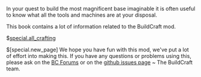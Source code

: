 In your quest to build the most magnificent base imaginable it is often useful to know what all the tools and machines are at your disposal.

This book contains a lot of information related to the BuildCraft mod.

$[special.all_crafting](buildcraftlib:guide)

$[special.new_page]
We hope you have fun with this mod, we've put a lot of effort into making this. If you have any questions or problems using this, please ask on the [BC Forums](http://mod-buildcraft.com/forums/index.php) or on the [github issues page](https://github.com/BuildCraft/BuildCraft/issues)
 ~ The BuildCraft team.
